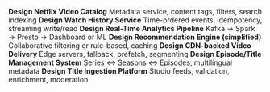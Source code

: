 **Design Netflix Video Catalog**  Metadata service, content tags, filters, search indexing 
**Design Watch History Service**  Time-ordered events, idempotency, streaming write/read 
**Design Real-Time Analytics Pipeline**  Kafka → Spark → Presto → Dashboard or ML 
**Design Recommendation Engine (simplified)**  Collaborative filtering or rule-based, caching 
**Design CDN-backed Video Delivery**  Edge servers, fallback, prefetch, segmenting 
**Design Episode/Title Management System**  Series ↔ Seasons ↔ Episodes, multilingual metadata 
**Design Title Ingestion Platform**  Studio feeds, validation, enrichment, moderation 



